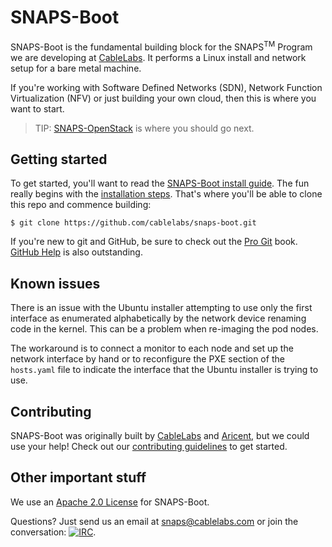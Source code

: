 # SNAPS-Boot

SNAPS-Boot is the fundamental building block for the SNAPS<sup>TM</sup> Program
we are developing at [CableLabs](http://cablelabs.com/). It performs a Linux
install and network setup for a bare metal machine.

If you're working with Software Defined Networks (SDN), Network
Function Virtualization (NFV) or just building your own cloud, then this is
where you want to start.

> TIP: [SNAPS-OpenStack](https://github.com/cablelabs/snaps-openstack) is where you
should go next.

## Getting started

To get started, you'll want to read the [SNAPS-Boot install
guide](doc/source/install/install.md). The fun really begins with the
[installation
steps](https://github.com/cablelabs/snaps-boot/blob/master/doc/source/install/install.md#4-installation-steps).
That's where you'll be able to clone this repo and commence building:

```
$ git clone https://github.com/cablelabs/snaps-boot.git
```

If you're new to git and GitHub, be sure to check out the [Pro
Git](https://git-scm.com/book/en/v2) book. [GitHub
Help](https://help.github.com/) is also outstanding.

## Known issues

There is an issue with the Ubuntu installer attempting to use only the first
interface as enumerated alphabetically by the network device renaming code in
the kernel. This can be a problem when re-imaging the pod nodes.

The workaround is to connect a monitor to each node and set up the network
interface by hand or to reconfigure the PXE section of the `hosts.yaml` file to
indicate the interface that the Ubuntu installer is trying to use.

## Contributing

SNAPS-Boot was originally built by [CableLabs](http://cablelabs.com/) and
[Aricent](https://www.aricent.com/), but we could use your help! Check out our
[contributing guidelines](CONTRIBUTING.md) to get started.

## Other important stuff

We use an [Apache 2.0 License](LICENSE) for SNAPS-Boot.

Questions? Just send us an email at
[snaps@cablelabs.com](mailto:snaps@cablelabs.com) or join the conversation:
[![IRC](https://www.irccloud.com/invite-svg?channel=%23cablelabs-snaps&amp;hostname=irc.freenode.net&amp;port=6697&amp;ssl=1)](https://www.irccloud.com/invite?channel=%23cablelabs-snaps&amp;hostname=irc.freenode.net&amp;port=6697&amp;ssl=1).
